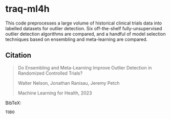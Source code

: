 # traq-ml4h

This code preprocesses a large volume of historical clinical trials data into labelled datasets for outlier detection. Six off-the-shelf fully-unsupervised outlier detection algorithms are compared, and a handful of model selection techniques based on ensembling and meta-learning are compared.

## Citation

> Do Ensembling and Meta-Learning Improve Outlier Detection in Randomized Controlled Trials?
> 
> Walter Nelson, Jonathan Ranisau, Jeremy Petch
> 
> Machine Learning for Health, 2023

BibTeX:

    TODO
